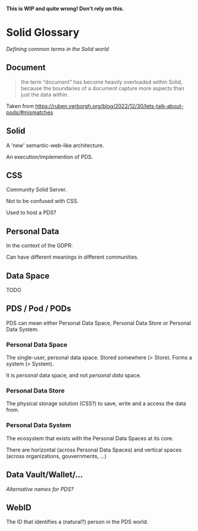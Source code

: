 **This is WIP and quite wrong! Don't rely on this.**


# Solid Glossary

_Defining common terms in the Solid world_


## Document

> the term “document” has become heavily overloaded within Solid, because the boundaries of a document capture more aspects than just the data within.

Taken from   https://ruben.verborgh.org/blog/2022/12/30/lets-talk-about-pods/#mismatches

## Solid

A 'new' semantic-web-like architecture.

An execution/implemention of PDS.

## CSS

Community Solid Server.

Not to be confused with CSS.

Used to host a PDS?

## Personal Data

In the context of the GDPR: <legal>

Can have different meanings in different communities.

## Data Space

TODO

## PDS / Pod / PODs

PDS can mean either Personal Data Space, Personal Data Store or Personal Data System.

### Personal Data Space

The single-user, personal data space. Stored somewhere (> Store). Forms a system (> System).

It is _personal_ data space, and not _personal data_ space.

### Personal Data Store

The physical storage solution (CSS?) to save, write and a access the data from.

### Personal Data System

The ecosystem that exists with the Personal Data Spaces at its core.

There are horizontal (across Personal Data Spaces) and vertical spaces (across organizations, gouvernments, ...)

## Data Vault/Wallet/...

_Alternative names for PDS?_

## WebID

The ID that identifies a (natural?) person in the PDS world.

